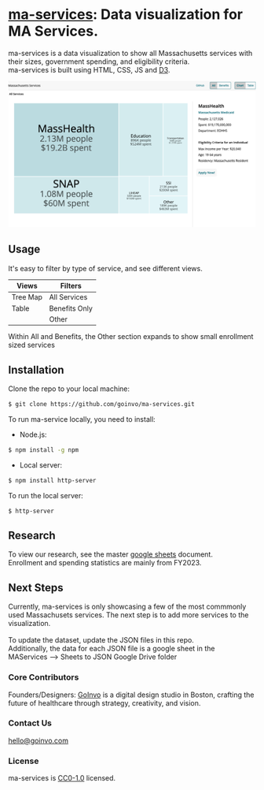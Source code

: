 
# [ma-services](https://goinvo.github.io/ma-services/): Data visualization for MA Services.
ma-services is a data visualization to show all Massachusetts services with their sizes, government spending, and eligibility criteria.  <br />
ma-services is built using HTML, CSS, JS and [D3](https://d3js.org/).

![ma-services](ma-services.png)

## Usage
It's easy to filter by type of service, and see different views. <br />

| Views | Filters | 
| ----- | ---- |
| Tree Map | All Services | 
| Table | Benefits Only | 
|       | Other | 

Within All and Benefits, the Other section expands to show small enrollment sized services       


## Installation
Clone the repo to your local machine:
```bash
$ git clone https://github.com/goinvo/ma-services.git
```
To run ma-service locally, you need to install: <br/>
- Node.js:
```bash
$ npm install -g npm
```
- Local server:
```bash
$ npm install http-server
```
To run the local server:
```bash
$ http-server
```

## Research
To view our research, see the master [google sheets](https://docs.google.com/spreadsheets/d/16CN-S0y3l6Tk8TizFWQkr3FHQ8-0W07K2vIyocaVyzY/edit?usp=sharing) document.<br />
Enrollment and spending statistics are mainly from FY2023. 

## Next Steps
Currently, ma-services is only showcasing a few of the most commmonly used Massachusets services. The next step is to add more services to the visualization.
<br /><br />
To update the dataset, update the JSON files in this repo. <br />
Additionally, the data for each JSON file is a google sheet in the MAServices --> Sheets to JSON Google Drive folder

### Core Contributors
Founders/Designers: [GoInvo](http://www.goinvo.com) is a digital design studio in Boston, crafting the future of healthcare through strategy, creativity, and vision.

### Contact Us
[hello@goinvo.com](mailto:hello@goinvo.com)  

### License
ma-services is [CC0-1.0](https://github.com/goinvo/ma-services?tab=CC0-1.0-1-ov-file) licensed.

